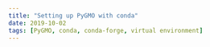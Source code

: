```yaml
---
title: "Setting up PyGMO with conda"
date: 2019-10-02
tags: [PyGMO, conda, conda-forge, virtual environment]
---
```

